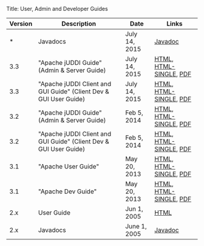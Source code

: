 Title: User, Admin and Developer Guides


| Version	| Description			| Date			| Links |
| --- 	| ---					| ---			| --- 	|
| *		| Javadocs				| July 14, 2015		| [Javadoc](/apidocs/)
| 3.3   | "Apache jUDDI Guide" (Admin & Server Guide)   | July 14, 2015   | [HTML](docs/3.3/juddi-guide/html), [HTML-SINGLE](docs/3.3/juddi-guide/html_single), [PDF](docs/3.3/juddi-guide/pdf/jUDDI_Guide.pdf) |
| 3.3   | "Apache jUDDI Client and GUI Guide" (Client Dev & GUI User Guide)     | July 14, 2015   | [HTML](docs/3.3/juddi-client-guide/html), [HTML-SINGLE](docs/3.3/juddi-client-guide/html_single), [PDF](docs/3.3/juddi-client-guide/pdf/jUDDI_Guide.pdf) | 
| 3.2   | "Apache jUDDI Guide" (Admin & Server Guide)   | Feb 5, 2014   | [HTML](docs/3.2/juddi-guide/html), [HTML-SINGLE](docs/3.2/juddi-guide/html_single), [PDF](docs/3.2/juddi-guide/pdf/jUDDI_Guide.pdf) |
| 3.2   | "Apache jUDDI Client and GUI Guide" (Client Dev & GUI User Guide)     | Feb 5, 2014   | [HTML](docs/3.2/juddi-client-guide/html), [HTML-SINGLE](docs/3.2/juddi-client-guide/html_single), [PDF](docs/3.2/juddi-client-guide/pdf/jUDDI_Guide.pdf) | 
| 3.1	| "Apache User Guide"	| May 20, 2013	| [HTML](docs/3.x/userguide/html), [HTML-SINGLE](docs/3.x/userguide/html_single), [PDF](docs/3.x/userguide/pdf/userguide.pdf) |
| 3.1	| "Apache Dev Guide" 	| May 20, 2013	| [HTML](docs/3.x/devguide/html), [HTML-SINGLE](docs/3.x/devguide/html_single), [PDF](docs/3.x/devguide/pdf/devguide.pdf) | 
| 2.x	| User Guide			| Jun 1, 2005	| [HTML](usersguide.html) |
| 2.x   | Javadocs			| June 1, 2005	| [Javadoc](/apidocs2) 
